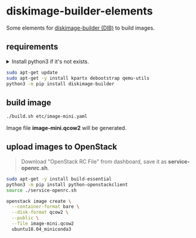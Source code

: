 # diskimage-builder-elements

Some elements for [diskimage-builder (DIB)](https://docs.openstack.org/diskimage-builder/latest/) to build images.

## requirements

<details>
<summary> Install python3 if it's not exists. </summary>

DO NOT USE CONDA ON BUILD HOST!
Environment variables related to conda may lead to image build fail.

I recommended install python3.10. You can build it from source on Ubuntu18.04.

```sh
sudo apt-get -y install build-essential wget \
    libbz2-dev zlib1g-dev libncurses-dev libgdbm-dev libnss3-dev libssl-dev libreadline-dev libffi-dev

wget https://www.python.org/ftp/python/3.10.12/Python-3.10.12.tar.xz
tar -xf Python-3.10.12.tar.xz
cd Python-3.10.12
./configure --enable-optimizations
make -j $(nproc)
sudo make install

## enter venv
python3 -m venv venv
source venv/bin/activate
```
</details>


```sh
sudo apt-get update
sudo apt-get -y install kpartx debootstrap qemu-utils
python3 -m pip install diskimage-builder
```

## build image

```sh
./build.sh etc/image-mini.yaml
```

Image file **image-mini.qcow2** will be generated.

## upload images to OpenStack

> Download "OpenStack RC File" from dashboard, save it as **service-openrc.sh**.

```sh
sudo apt-get -y install build-essential
python3 -m pip install python-openstackclient
source ./service-openrc.sh

openstack image create \
  --container-format bare \
  --disk-format qcow2 \
  --public \
  --file image-mini.qcow2
  ubuntu18.04_miniconda3
```
